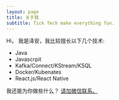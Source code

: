```yaml
---
layout: page
title: 关于我
subtitle: Tick Tech make everything fun.
---
```


Hi， 我是泽安，我比较擅长以下几个技术:

- Java
- Javascrpit
- Kafka/Connect/KStream/KSQL
- Docker/Kubenates
- React.js/React Native

我还能为你做些什么？ [请加微信联系。](wechat.html)
